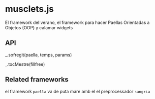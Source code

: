 # musclets.js
El framework del verano, el framework para hacer Paellas Orientadas a Objetos (OOP) y calamar widgets

## API
_.sofregit(paella, temps, params)

_.tocMestre(fillfree)

## Related frameworks
el framework `paella` va de puta mare amb el el preprocessador `sangria`




